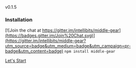 v0.1.5

### Installation

[![Join the chat at https://gitter.im/intellibits/middle-gear](https://badges.gitter.im/Join%20Chat.svg)](https://gitter.im/intellibits/middle-gear?utm_source=badge&utm_medium=badge&utm_campaign=pr-badge&utm_content=badge)
`npm install middle-gear`

[Let's Start](https://intellibits.github.io/middle-gear/)